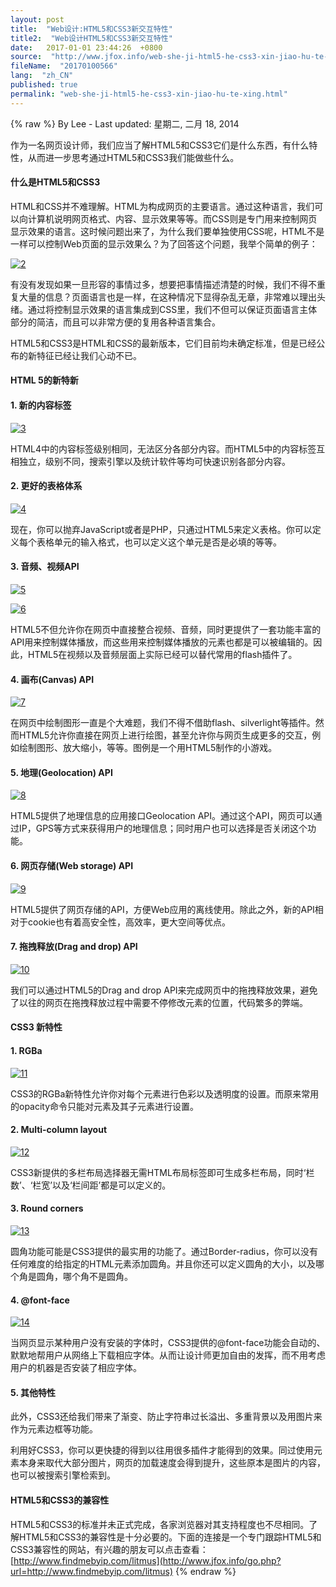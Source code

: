 ```yaml
---
layout: post
title:  "Web设计:HTML5和CSS3新交互特性"
title2:  "Web设计HTML5和CSS3新交互特性"
date:   2017-01-01 23:44:26  +0800
source:  "http://www.jfox.info/web-she-ji-html5-he-css3-xin-jiao-hu-te-xing.html"
fileName:  "20170100566"
lang:  "zh_CN"
published: true
permalink: "web-she-ji-html5-he-css3-xin-jiao-hu-te-xing.html"
---
```

{% raw %}
By Lee - Last updated: 星期二, 二月 18, 2014

作为一名网页设计师，我们应当了解HTML5和CSS3它们是什么东西，有什么特性，从而进一步思考通过HTML5和CSS3我们能做些什么。

#### **什么是HTML5和CSS3**

HTML和CSS并不难理解。HTML为构成网页的主要语言。通过这种语言，我们可以向计算机说明网页格式、内容、显示效果等等。而CSS则是专门用来控制网页显示效果的语言。这时候问题出来了，为什么我们要单独使用CSS呢，HTML不是一样可以控制Web页面的显示效果么？为了回答这个问题，我举个简单的例子：

[![2](7ad5e41.jpg)](http://www.jfox.info/go.php?url=http://www.jfox.info/wp-content/uploads/2014/02/2.jpg)

有没有发现如果一旦形容的事情过多，想要把事情描述清楚的时候，我们不得不重复大量的信息？页面语言也是一样，在这种情况下显得杂乱无章，非常难以理出头绪。通过将控制显示效果的语言集成到CSS里，我们不但可以保证页面语言主体部分的简洁，而且可以非常方便的复用各种语言集合。

HTML5和CSS3是HTML和CSS的最新版本，它们目前均未确定标准，但是已经公布的新特征已经让我们心动不已。

#### **HTML 5的新特新**

#### **1. 新的内容标签**

[![3](31b45a5.jpg)](http://www.jfox.info/go.php?url=http://www.jfox.info/wp-content/uploads/2014/02/3.jpg)

HTML4中的内容标签级别相同，无法区分各部分内容。而HTML5中的内容标签互相独立，级别不同，搜索引擎以及统计软件等均可快速识别各部分内容。

#### **2. 更好的表格体系**

[![4](9bd371e.jpg)](http://www.jfox.info/go.php?url=http://www.jfox.info/wp-content/uploads/2014/02/4.jpg)

现在，你可以抛弃JavaScript或者是PHP，只通过HTML5来定义表格。你可以定义每个表格单元的输入格式，也可以定义这个单元是否是必填的等等。

#### **3. 音频、视频API**

[![5](8db71c9.jpg)](http://www.jfox.info/go.php?url=http://www.jfox.info/wp-content/uploads/2014/02/5.jpg)

[![6](7b896fe.jpg)](http://www.jfox.info/go.php?url=http://www.jfox.info/wp-content/uploads/2014/02/6.jpg)

HTML5不但允许你在网页中直接整合视频、音频，同时更提供了一套功能丰富的API用来控制媒体播放，而这些用来控制媒体播放的元素也都是可以被编辑的。因此，HTML5在视频以及音频层面上实际已经可以替代常用的flash插件了。

#### **4. 画布(Canvas) API**

[![7](2926a3a.jpg)](http://www.jfox.info/go.php?url=http://www.jfox.info/wp-content/uploads/2014/02/7.jpg)

在网页中绘制图形一直是个大难题，我们不得不借助flash、silverlight等插件。然而HTML5允许你直接在网页上进行绘图，甚至允许你与网页生成更多的交互，例如绘制图形、放大缩小，等等。图例是一个用HTML5制作的小游戏。

#### **5. 地理(Geolocation) API**

[![8](3c69703.jpg)](http://www.jfox.info/go.php?url=http://www.jfox.info/wp-content/uploads/2014/02/8.jpg)

HTML5提供了地理信息的应用接口Geolocation API。通过这个API，网页可以通过IP，GPS等方式来获得用户的地理信息；同时用户也可以选择是否关闭这个功能。

#### **6. 网页存储(Web storage) API**

[![9](8b43373.jpg)](http://www.jfox.info/go.php?url=http://www.jfox.info/wp-content/uploads/2014/02/9.jpg)

HTML5提供了网页存储的API，方便Web应用的离线使用。除此之外，新的API相对于cookie也有着高安全性，高效率，更大空间等优点。

#### **7. 拖拽释放(Drag and drop) API**

[![10](4249299.jpg)](http://www.jfox.info/go.php?url=http://www.jfox.info/wp-content/uploads/2014/02/10.jpg)

我们可以通过HTML5的Drag and drop API来完成网页中的拖拽释放效果，避免了以往的网页在拖拽释放过程中需要不停修改元素的位置，代码繁多的弊端。

#### **CSS3 新特性**

#### **1. RGBa**

[![11](51ff6c6.jpg)](http://www.jfox.info/go.php?url=http://www.jfox.info/wp-content/uploads/2014/02/11.jpg)

CSS3的RGBa新特性允许你对每个元素进行色彩以及透明度的设置。而原来常用的opacity命令只能对元素及其子元素进行设置。

#### **2. Multi-column layout**

[![12](d4b6e1a.jpg)](http://www.jfox.info/go.php?url=http://www.jfox.info/wp-content/uploads/2014/02/12.jpg)

CSS3新提供的多栏布局选择器无需HTML布局标签即可生成多栏布局，同时‘栏数’、‘栏宽’以及‘栏间距’都是可以定义的。

#### **3. Round corners**

[![13](b8b299c.jpg)](http://www.jfox.info/go.php?url=http://www.jfox.info/wp-content/uploads/2014/02/13.jpg)

圆角功能可能是CSS3提供的最实用的功能了。通过Border-radius，你可以没有任何难度的给指定的HTML元素添加圆角。并且你还可以定义圆角的大小，以及哪个角是圆角，哪个角不是圆角。

#### **4. @font-face**

[![14](d0e0b93.jpg)](http://www.jfox.info/go.php?url=http://www.jfox.info/wp-content/uploads/2014/02/14.jpg)

当网页显示某种用户没有安装的字体时，CSS3提供的@font-face功能会自动的、默默地帮用户从网络上下载相应字体。从而让设计师更加自由的发挥，而不用考虑用户的机器是否安装了相应字体。

#### **5. 其他特性**

此外，CSS3还给我们带来了渐变、防止字符串过长溢出、多重背景以及用图片来作为元素边框等功能。

利用好CSS3，你可以更快捷的得到以往用很多插件才能得到的效果。同过使用元素本身来取代大部分图片，网页的加载速度会得到提升，这些原本是图片的内容，也可以被搜索引擎检索到。

#### **HTML5和CSS3的兼容性**

HTML5和CSS3的标准并未正式完成，各家浏览器对其支持程度也不尽相同。了解HTML5和CSS3的兼容性是十分必要的。下面的连接是一个专门跟踪HTML5和CSS3兼容性的网站，有兴趣的朋友可以点击查看：[http://www.findmebyip.com/litmus](http://www.jfox.info/go.php?url=http://www.findmebyip.com/litmus)
{% endraw %}